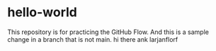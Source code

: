 # hello-world
This repository is for practicing the GitHub Flow.
And this is a sample change in a branch that is not main.
hi there
ank larjanflorf
